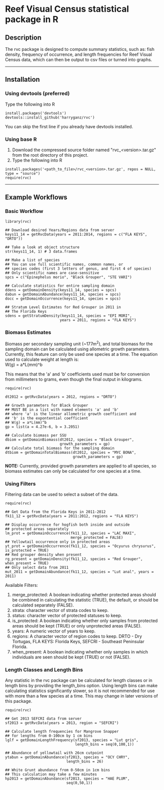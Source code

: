 # Reef Visual Census statistical package in R #

## Description ##
The rvc package is designed to compute summary statistics, such as: fish density, frequency of occurrence, and length frequencies for Reef Visual Census data, which can then be output to csv files or turned into graphs.

----
## Installation ##

### Using devtools (preferred) ###
Type the following into R
```
install.packages('devtools')
devtools::install_github('harryganz/rvc')
```
You can skip the first line if you already have devtools installed.

### Using base R ###
1. Download the compressed source folder named "rvc\_&lt;version&gt;.tar.gz" from the root directory of this project.
2. Type the following into R
```
install.packages('<path_to_file>/rvc_<version>.tar.gz', repos = NULL, type = "source")
require(rvc)
```

----
## Example Workflows ##

### Basic Workflow ###
```
library(rvc)

## Download desired Years/Regions data from server
keys11_14 = getRvcData(years = 2011:2014, regions = c("FLA KEYS", "DRTO"))

## Take a look at object structure
str(keys11_14, 1) # 3 data.frames

## Make a list of species
## You can use full scientific names, common names, or
## species codes (first 3 letters of genus, and first 4 of species)
## Only scientific names are case-sensitive
spcs = c("Epinephelus morio", "Black Grouper", "STE VARI")

## Calculate statistics for entire sampling domain
ddens = getDomainDensity(keys11_14, species = spcs)
dabun = getDomainAbundance(keys11_14, species = spcs)
docc = getDomainOccurrence(keys11_14, species = spcs)

## Stratum Level Estimates for Red Grouper in 2011 in
## The Florida Keys
sdens = getStratumDensity(keys11_14, species = "EPI MORI",
                         years = 2011, regions = "FLA KEYS")
```

### Biomass Estimates

Biomass per secondary sampling unit (~177m<sup>2</sup>), and total biomass for the sampling domain can be calculated using allometric growth parameters. Currently, this feature can only be used one species at a time. The equation used to calculate weight at length is: </br>
W(g) = a\*L(mm)^b

This means that the 'a' and 'b' coefficients used must be for conversion from millimeters to grams, even though the final output in kilograms.
```
require(rvc)

dt2012 = getRvcData(years = 2012, regions = "DRTO")

## Growth parameters for Black Grouper
## MUST BE in a list with named elements 'a' and 'b'
## where 'a' is the linear allometric growth coefficient and
## 'b' is the expontential coefficient
## W(g) = a*L(mm)^b
gp = list(a = 4.27e-6, b = 3.2051)

## Calculate biomass per SSU
dbiom = getDomainBiomass(dt2012, species = "Black Grouper",
                         growth_parameters = gp)
## Calculate total biomass for the sampling domain
dtbiom = getDomainTotalBiomass(dt2012, species = "MYC BONA",
                               growth_parameters = gp)
```
<strong>NOTE:</strong> Currently, provided growth parameters are applied to all species, so biomass estimates can only be calculated for one species at a time.
### Using Filters ###
Filtering data can be used to select a subset of the data.
```
require(rvc)

## Get Data from the Florida Keys in 2011-2012
fk11_12 = getRvcData(years = 2011:2012, regions = "FLA KEYS")

## Display occurrence for hogfish both inside and outside
## protected areas separately
lm_prot = getDomainOccurrence(fk11_12, species = "LAC MAXI",
                              merge_protected = FALSE)
## Yellowtail occurrence only in protected areas
yt_prot = getDomainOccurrence(fk11_12, species = "Ocyurus chrysurus", is_protected = TRUE)
## Red grouper density when present
rg_present = getDomainDensity(fk11_12, species = "Red Grouper", when_present = TRUE)
## Only select data from 2011
mut_2011 = getDomainAbundance(fk11_12, species = "Lut anal", years = 2011)
```

Available Filters:
1. merge_protected: A boolean indicating whether
protected areas should be combined in calculating the
statistic (TRUE), the default, or should be calculated
separately (FALSE).
2. strata: character vector of strata codes to keep.
3. status: character vector of protected statuses to keep.
4. is_protected: A boolean indicating whether only samples from protected areas should be kept (TRUE) or only unprotected areas (FALSE).
5. years: A numeric vector of years to keep.
6. regions: A character vector of region codes to keep. DRTO - Dry Tortugas, FLA KEYS: Florida Keys, SEFCRI - Southeast Peninsular Florida.
7. when_present: A boolean indicating whether only samples in which individuals are seen should be kept (TRUE) or not (FALSE).

### Length Classes and Length Bins ###
Any statistic in the rvc package can be calculated for length classes or in length bins by providing the length_bins option. Using length bins can make calculating statistics significantly slower, so it is not recommended for use with more than a few species at a time. This may change in later versions of this package.
```
require(rvc)

## Get 2013 SEFCRI data from server
sf2013 = getRvcData(years = 2013, region = "SEFCRI")

## Calculate length frequencies for Mangrove Snapper
## for lengths from 0-100cm by 1 cm bins
lglf = getDomainLengthFrequency(sf2013, species = "Lut gris",
                                length_bins = seq(0,100,1))

## Abundance of yellowtail with 26cm cutpoint
ytabun = getDomainAbundance(sf2013, species = "OCY CHRY",
                            length_bins = 26)

## White Grunt abundance from 0-50cm in 1cm bins
## This calculation may take a few minutes
hp2013 = getDomainAbundance(sf2013, species = "HAE PLUM",
                            seq(0,50,1))

```
